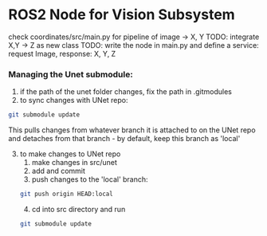 # ROS2 Node for Vision Subsystem

check coordinates/src/main.py for pipeline of image -> X, Y
TODO: integrate X,Y -> Z as new class
TODO: write the node in main.py and define a service: request Image, response: X, Y, Z

### Managing the Unet submodule:

1. if the path of the unet folder changes, fix the path in .gitmodules
2. to sync changes with UNet repo:
```bash
git submodule update
```
This pulls changes from whatever branch it is attached to on the UNet repo and detaches from that branch - by default, keep this branch as 'local'

3. to make changes to UNet repo
    1. make changes in src/unet
    2. add and commit 
    3. push changes to the 'local' branch:
    ```bash
    git push origin HEAD:local
    ```
    4. cd into src directory and run
    ```bash
    git submodule update
    ```

